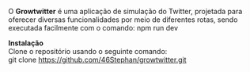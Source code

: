O <b>Growtwitter</b> é uma aplicação de simulação do Twitter, projetada para oferecer diversas funcionalidades por meio de diferentes rotas, sendo executada facilmente com o comando:
npm run dev

<b>Instalação</b> <br>
Clone o repositório usando o seguinte comando:<br>
git clone https://github.com/46Stephan/growtwitter.git
